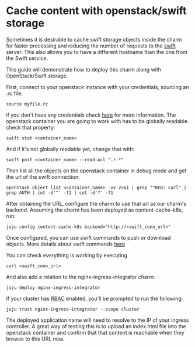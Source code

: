 # Cache content with openstack/swift storage

Sometimes it is desirable to cache swift storage objects inside the charm for faster processing and reducing the number of requests to the [swift](https://docs.openstack.org/swift/latest/) server. This also allows you to have a different hostname than the one from the Swift service.

This guide will demonstrate how to deploy this charm along with OpenStack/Swift storage.

First, connect to your openstack instance with your credentials, sourcing an .rc file:
```
source myfile.rc
```
if you don't have any credentials check [here](https://docs.openstack.org/zh_CN/user-guide/common/cli-set-environment-variables-using-openstack-rc.html) for more information.
The openstack container you are going to work with has to be globally readable. check that property:
```
swift stat <container_name>
```
And if it's not globally readable yet, change that with:
```
swift post <container_name> --read-acl ".r:*"
```
Then list all the objects on the openstack container in debug mode and get the url of the swift connection:
```
openstack object list <container_name> -vv 2>&1 | grep "^REQ: curl" | grep AUTH | cut -d'"' -f2 | cut -d'?' -f1
```
After obtaining the URL, configure the charm to use that url as our charm's backend. Assuming the charm has been deployed as content-cache-k8s, run:
```
juju config content-cache-k8s backend="http://<swift_conn_url>"
```
Once configured, you can use swift commands to push or download objects. More details about swift commands [here](https://docs.openstack.org/ocata/cli-reference/swift.html)

You can check everything is working by executing
```
curl <swift_conn_url>
```
And also add a relation to the nginx-ingress-integrator charm:
```
juju deploy nginx-ingress-integrator
```
If your cluster has [RBAC](https://kubernetes.io/docs/reference/access-authn-authz/rbac/) enabled, you'll be prompted to run the following:
```
juju trust nginx-ingress-integrator --scope cluster
```
The deployed application name will need to resolve to the IP of your ingress controller. A great way of testing this is to upload an index.html file into the openstack container and confirm that that content is reachable when they browse to this URL now.